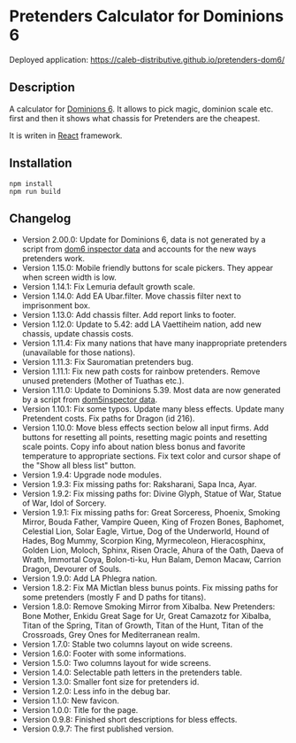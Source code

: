 # Pretenders Calculator for Dominions 6

Deployed application: https://caleb-distributive.github.io/pretenders-dom6/

## Description

A calculator for [Dominions 6](http://www.illwinter.com/dom6/). It allows to pick magic, dominion scale etc. first and then it shows what chassis for Pretenders are the cheapest.﻿

It is writen in [React](https://reactjs.org/) framework.

## Installation

```
npm install
npm run build
```

## Changelog
- Version 2.00.0: Update for Dominions 6, data is not generated by a script from [dom6 inspector data](https://github.com/larzm42/dom6inspector/tree/gh-pages/gamedata) and accounts for the new ways pretenders work.
- Version 1.15.0: Mobile friendly buttons for scale pickers. They appear when screen width is low. 
- Version 1.14.1: Fix Lemuria default growth scale.
- Version 1.14.0: Add EA Ubar.filter. Move chassis filter next to imprisonment box.
- Version 1.13.0: Add chassis filter. Add report links to footer.
- Version 1.12.0: Update to 5.42: add LA Vaettiheim nation, add new chassis, update chassis costs.
- Version 1.11.4: Fix many nations that have many inappropriate pretenders (unavailable for those nations).
- Version 1.11.3: Fix Sauromatian pretenders bug.
- Version 1.11.1: Fix new path costs for rainbow pretenders. Remove unused pretenders (Mother of Tuathas etc.).
- Version 1.11.0: Update to Dominions 5.39. Most data are now generated by a script from [dom5inspector data](https://github.com/larzm42/dom5inspector/tree/gh-pages/gamedata).
- Version 1.10.1: Fix some typos. Update many bless effects. Update many Pretendent costs. Fix paths for Dragon (id 216).
- Version 1.10.0: Move bless effects section below all input firms. Add buttons for resetting all points, resetting magic points and resetting scale points. Copy info about nation bless bonus and favorite temperature to appropriate sections. Fix text color and cursor shape of the "Show all bless list" button.
- Version 1.9.4: Upgrade node modules.
- Version 1.9.3: Fix missing paths for: Raksharani, Sapa Inca, Ayar.
- Version 1.9.2: Fix missing paths for: Divine Glyph, Statue of War, Statue of War, Idol of Sorcery.
- Version 1.9.1: Fix missing paths for: Great Sorceress, Phoenix, Smoking Mirror, Bouda Father, Vampire Queen, King of Frozen Bones, Baphomet, Celestial Lion, Solar Eagle, Virtue, Dog of the Underworld, Hound of Hades, Bog Mummy, Scorpion King, Myrmecoleon, Hieracosphinx, Golden Lion, Moloch, Sphinx, Risen Oracle, Ahura of the Oath, Daeva of Wrath, Immortal Coya, Bolon-ti-ku, Hun Balam, Demon Macaw, Carrion Dragon, Devourer of Souls.
- Version 1.9.0: Add LA Phlegra nation.
- Version 1.8.2: Fix MA Mictlan bless bunus points. Fix missing paths for some pretenders (mostly F and D paths for titans).
- Version 1.8.0: Remove Smoking Mirror from Xibalba. New Pretenders: Bone Mother, Enkidu Great Sage for Ur, Great Camazotz for Xibalba,  Titan of the Spring, Titan of Growth, Titan of the Hunt, Titan of the Crossroads, Grey Ones for Mediterranean realm.
- Version 1.7.0: Stable two columns layout on wide screens.
- Version 1.6.0: Footer with some informations.
- Version 1.5.0: Two columns layout for wide screens.
- Version 1.4.0: Selectable path letters in the pretenders table.
- Version 1.3.0: Smaller font size for pretenders id.
- Version 1.2.0: Less info in the debug bar.
- Version 1.1.0: New favicon.
- Version 1.0.0: Title for the page.
- Version 0.9.8: Finished short descriptions for bless effects.
- Version 0.9.7: The first published version.
